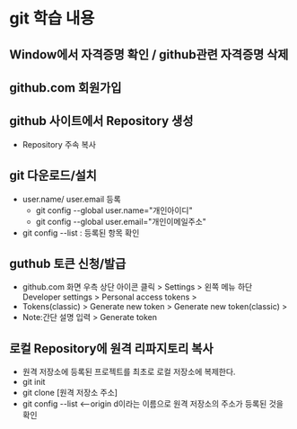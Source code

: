 # git 학습 내용
## Window에서 자격증명 확인 / github관련 자격증명 삭제
## github.com 회원가입
## github 사이트에서 Repository 생성
  * Repository 주속 복사
## git 다운로드/설치
  * user.name/ user.email 등록
     + git config --global user.name="개인아이디"
     + git config --global user.email="개인이메일주소"
  * git config --list : 등록된 항목 확인
## guthub 토큰 신청/발급
  * github.com 화면 우측 상단 아이콘 클릭 > Settings > 왼쪽 메뉴 하단 Developer settings > Personal access tokens >
  * Tokens(classic) > Generate new token > Generate new token(classic) >
  * Note:간단 설명 입력 > Generate token
## 로컬 Repository에 원격 리파지토리 복사
  * 원격 저장소에 등록된 프로젝트를 최초로 로컬 저장소에 복제한다.
  * git init
  * git clone [원격 저장소 주소]
  * git config --list  <--origin d이라는 이름으로 원격 저장소의 주소가 등록된 것을 확인
